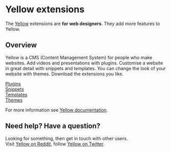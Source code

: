 Yellow extensions
=================

The [Yellow](https://github.com/markseu/yellowcms/) extensions are **for web designers**. They add more features to Yellow.

Overview
--------
Yellow is a CMS (Content Management System) for people who make websites. Add videos and presentations with plugins. Customise a website in great detail with snippets and templates. You can change the look of your website with themes. Download the extensions you like.

[Plugins](https://github.com/markseu/yellowcms-extensions/tree/master/plugins)  
[Snippets](https://github.com/markseu/yellowcms-extensions/tree/master/snippets)  
[Templates](https://github.com/markseu/yellowcms-extensions/tree/master/templates)  
[Themes](https://github.com/markseu/yellowcms-extensions/tree/master/themes)  

For more information see [Yellow documentation](https://github.com/markseu/yellowcms-extensions/blob/master/documentation/README.md).

Need help? Have a question?
---------------------------
Looking for something, then get in touch with other users.  
Visit [Yellow on Reddit](http://www.reddit.com/r/yellowcms/), 
follow [Yellow on Twitter](https://twitter.com/yellowcms).